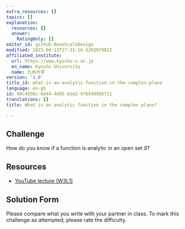 ```yaml
---
extra_resources: {}
topics: []
explanation:
  resources: {}
  answer:
    RatingOnly: []
editor_id: github.NanoScaleDesign
modified: 2021-04-13T17:31:16.520297982Z
affiliated_institute:
  url: https://www.kyushu-u.ac.jp
  en_name: Kyushu University
  name: 九州大学
version: '1.0'
title_id: what-is-an-analytic-function-in-the-complex-plane
language: en-gb
id: 98c4d56c-6044-4d85-b1e2-97654995b711
translations: {}
title: What is an analytic function in the complex plane?

---
```


## Challenge
How do you know if a function is analytic in an open set *S*?

## Resources
- [YouTube lecture (W3L1)](https://www.youtube.com/watch?v=pAhTXJLqJ3E&list=PLi7yHjesblV0sSfZzWdSUXGO683n_nJdQ&index=11)


## Solution Form
Please compare what you write with your partner in class.
To mark this challenge as attempted, please rate the difficulty.